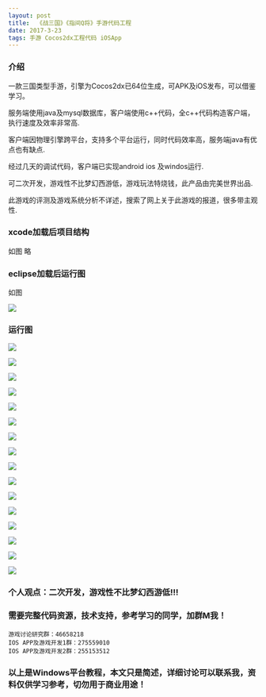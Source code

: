 ```yaml
---
layout: post
title:  《战三国》《指间Q将》手游代码工程
date: 2017-3-23
tags: 手游 Cocos2dx工程代码 iOSApp
---
```


### 介绍

一款三国类型手游，引擎为Cocos2dx已64位生成，可APK及iOS发布，可以借鉴学习。

服务端使用java及mysql数据库，客户端使用c++代码，全c++代码构造客户端，执行速度及效率非常高.

客户端因物理引擎跨平台，支持多个平台运行，同时代码效率高，服务端java有优点也有缺点.

经过几天的调试代码，客户端已实现android ios 及windos运行.

可二次开发，游戏性不比梦幻西游低，游戏玩法特烧钱，此产品由完美世界出品.

此游戏的评测及游戏系统分析不详述，搜索了网上关于此游戏的报道，很多带主观性.

### xcode加载后项目结构

如图 略

### eclipse加载后运行图

如图 

![](/images/posts/zjsg/zjsg1.png)

### 运行图

![](/images/posts/zjsg/zjsg18.jpg)

![](/images/posts/zjsg/zjsg2.jpg)

![](/images/posts/zjsg/zjsg3.jpg)

![](/images/posts/zjsg/zjsg4.jpg)

![](/images/posts/zjsg/zjsg5.jpg)

![](/images/posts/zjsg/zjsg6.jpg)

![](/images/posts/zjsg/zjsg7.jpg)

![](/images/posts/zjsg/zjsg8.jpg)

![](/images/posts/zjsg/zjsg9.jpg)

![](/images/posts/zjsg/zjsg10.jpg)

![](/images/posts/zjsg/zjsg11.jpg)

![](/images/posts/zjsg/zjsg12.jpg)

![](/images/posts/zjsg/zjsg13.jpg)

![](/images/posts/zjsg/zjsg14.jpg)

![](/images/posts/zjsg/zjsg15.jpg)

![](/images/posts/zjsg/zjsg16.jpg)

### 个人观点：二次开发，游戏性不比梦幻西游低!!!

### 需要完整代码资源，技术支持，参考学习的同学，加群M我！

``` 
游戏讨论研究群：46658218
IOS APP及游戏开发1群：275559010
IOS APP及游戏开发2群：255153512
``` 

### 以上是Windows平台教程，本文只是简述，详细讨论可以联系我，资料仅供学习参考，切勿用于商业用途！